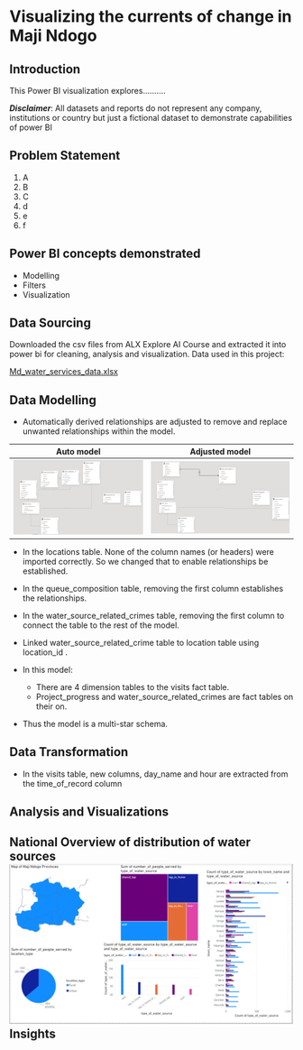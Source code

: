# Visualizing the currents of change in Maji Ndogo

## Introduction

This Power BI visualization explores..........



**_Disclaimer_**: All datasets and reports do not represent any company, institutions or country but just a fictional dataset to demonstrate capabilities of power BI


## Problem Statement
1. A
2. B
3. C
4. d
5. e
6. f


## Power BI concepts demonstrated
- Modelling
- Filters
- Visualization

## Data Sourcing

Downloaded the csv files from ALX Explore AI Course and extracted it into power bi for cleaning, analysis and visualization.
Data used in this project:

[Md_water_services_data.xlsx](https://github.com/lisaogeya/Visualizing_the_currents_of_change_in_Maji_Ndogo/blob/main/Md_water_services_data.xlsx)


## Data Modelling

- Automatically derived relationships are adjusted to remove and replace unwanted relationships within the model.

Auto model                            |                    Adjusted model
:----------------------------------------:| :----------------------------------------:        
![](auto_model.png)                   |      ![](adjusted_model.png)

- In the locations table. None of the column names (or headers) were imported correctly. So we changed that to enable relationships be established.
  
- In the queue_composition table, removing the first column establishes the relationships.
- In the water_source_related_crimes table, removing the first column to connect the table to the rest of the model.
- Linked water_source_related_crime table to location table using location_id .
- In this model:
   - There are 4 dimension tables to the visits fact table.
   - Project_progress and water_source_related_crimes are fact tables on their on.
- Thus the model is a multi-star schema.

## Data Transformation
- In the visits table, new columns, day_name and hour are extracted from the time_of_record column

## Analysis and Visualizations
**National Overview of distribution of water sources**
![](National_distr_water_sources.png)
**Insights**
- 
